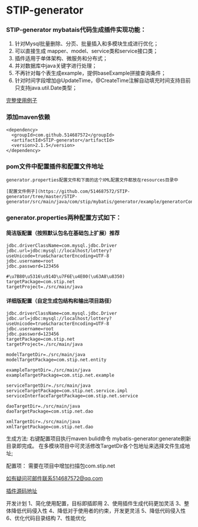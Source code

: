 ﻿
# STIP-generator
 ### STIP-generator mybatais代码生成插件实现功能：
 
 1. 针对Mysql批量删除、分页、批量插入和多模块生成进行优化；
 2. 可以直接生成 mapper、model、service类和service接口类；
 3. 插件适用于单体架构、微服务和分布式；
 4. 并对数据库中java关键字进行处理；
 5. 不再针对每个表生成example，提供baseExample拼接查询条件；
 6. 针对时间字段增加@UpdateTime，@CreateTime注解自动填充时间支持目前只支持java.util.Date类型；
 
 
 [完整使用例子](https://github.com/514687572/STIP-generator-example.git)

### 添加maven依赖
```
<dependency>
  <groupId>com.github.514687572</groupId>
  <artifactId>STIP-generator</artifactId>
  <version>2.1.5</version>
</dependency>
```
### pom文件中配置插件和配置文件地址
```
generator.properties配置文件和下面的这个XML配置文件都放在resources目录中

[配置文件例子](https://github.com/514687572/STIP-generator/tree/master/STIP-generator/src/main/java/com/stip/mybatis/generator/example/generatorConfig.xml)
```

### generator.properties两种配置方式如下：

#### 简洁版配置（按照默认包名在基础包上扩展）推荐
```
jdbc.driverClassName=com.mysql.jdbc.Driver
jdbc.url=jdbc:mysql://localhost/lottery?useUnicode=true&characterEncoding=UTF-8
jdbc.username=root
jdbc.password=123456

#\u7B80\u5316\u914D\u7F6E\u4E00(\u63A8\u8350)
targetPackage=com.stip.net
targetProject=./src/main/java
```

#### 详细版配置（自定生成包结构和输出项目路径）

```
jdbc.driverClassName=com.mysql.jdbc.Driver
jdbc.url=jdbc:mysql://localhost/lottery?useUnicode=true&characterEncoding=UTF-8
jdbc.username=root
jdbc.password=123456
targetPackage=com.stip.net
targetProject=./src/main/java

modelTargetDir=./src/main/java
modelTargetPackage=com.stip.net.entity

exampleTargetDir=./src/main/java
exampleTargetPackage=com.stip.net.example

serviceTargetDir=./src/main/java
serviceTargetPackage=com.stip.net.service.impl
serviceInterfaceTargetPackage=com.stip.net.service

daoTargetDir=./src/main/java
daoTargetPackage=com.stip.net.dao

xmlTargetDir=./src/main/java
xmlTargetPackage=com.stip.net.dao
```

生成方法:
右键配置项目执行maven bulid命令 mybatis-generator:generate刷新目录即完成。
在多模块项目中可灵活修改TargetDir各个包地址来选择文件生成地址;

配置项：
需要在项目中增加扫描包com.stip.net

如有疑问可邮件联系514687572@qq.com

[插件源码地址](https://github.com/514687572/STIP-generator)



开发计划
1、简化使用配置，目标即插即用
2、使用插件生成代码更加灵活
3、整体降低代码侵入性
4、降低对于使用者的约束，开发更灵活
5、降低代码侵入性
6、优化代码目录结构
7、性能优化
